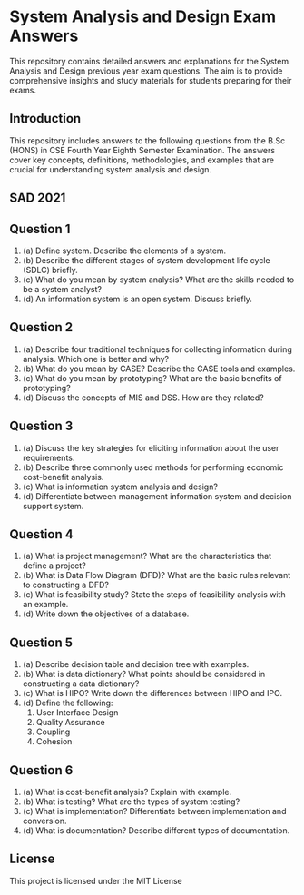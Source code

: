 # System Analysis and Design Exam Answers

This repository contains detailed answers and explanations for the System Analysis and Design previous year exam questions. The aim is to provide comprehensive insights and study materials for students preparing for their exams.

## Introduction

This repository includes answers to the following questions from the B.Sc (HONS) in CSE Fourth Year Eighth Semester Examination. The answers cover key concepts, definitions, methodologies, and examples that are crucial for understanding system analysis and design.


## SAD 2021
## Question 1

1. (a) Define system. Describe the elements of a system.
2. (b) Describe the different stages of system development life cycle (SDLC) briefly.
3. (c) What do you mean by system analysis? What are the skills needed to be a system analyst?
4. (d) An information system is an open system. Discuss briefly.

## Question 2

1. (a) Describe four traditional techniques for collecting information during analysis. Which one is better and why?
2. (b) What do you mean by CASE? Describe the CASE tools and examples.
3. (c) What do you mean by prototyping? What are the basic benefits of prototyping?
4. (d) Discuss the concepts of MIS and DSS. How are they related?

## Question 3

1. (a) Discuss the key strategies for eliciting information about the user requirements.
2. (b) Describe three commonly used methods for performing economic cost-benefit analysis.
3. (c) What is information system analysis and design?
4. (d) Differentiate between management information system and decision support system.

## Question 4

1. (a) What is project management? What are the characteristics that define a project?
2. (b) What is Data Flow Diagram (DFD)? What are the basic rules relevant to constructing a DFD?
3. (c) What is feasibility study? State the steps of feasibility analysis with an example.
4. (d) Write down the objectives of a database.

## Question 5

1. (a) Describe decision table and decision tree with examples.
2. (b) What is data dictionary? What points should be considered in constructing a data dictionary?
3. (c) What is HIPO? Write down the differences between HIPO and IPO.
4. (d) Define the following:
    1. User Interface Design
    2. Quality Assurance
    3. Coupling
    4. Cohesion


## Question 6

1. (a) What is cost-benefit analysis? Explain with example.
2. (b) What is testing? What are the types of system testing?
3. (c) What is implementation? Differentiate between implementation and conversion.
4. (d) What is documentation? Describe different types of documentation.


## License

This project is licensed under the MIT License
